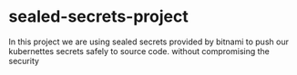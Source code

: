 # sealed-secrets-project
In this project we are using sealed secrets provided by bitnami to push our kubernettes secrets safely to source code. without compromising the security
